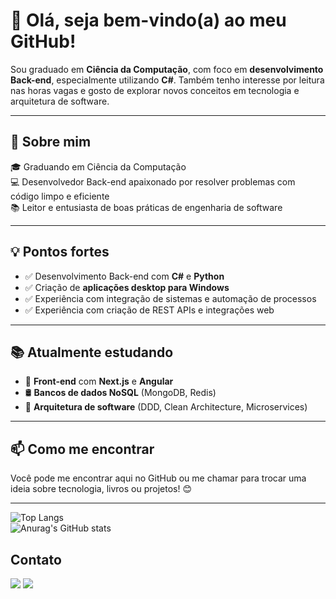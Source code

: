 # 👋 Olá, seja bem-vindo(a) ao meu GitHub!

Sou graduado em **Ciência da Computação**, com foco em **desenvolvimento Back-end**, especialmente utilizando **C#**. Também tenho interesse por leitura nas horas vagas e gosto de explorar novos conceitos em tecnologia e arquitetura de software.

---

## 🚀 Sobre mim

🎓 Graduando em Ciência da Computação  
💻 Desenvolvedor Back-end apaixonado por resolver problemas com código limpo e eficiente  
📚 Leitor e entusiasta de boas práticas de engenharia de software

---

## 💡 Pontos fortes

- ✅ Desenvolvimento Back-end com **C#** e **Python**
- ✅ Criação de **aplicações desktop para Windows**
- ✅ Experiência com integração de sistemas e automação de processos
- ✅ Experiência com criação de REST APIs e integrações web
---

## 📚 Atualmente estudando

- 🔧 **Front-end** com **Next.js** e **Angular**
- 🛢️ **Bancos de dados NoSQL** (MongoDB, Redis)
- 🧱 **Arquitetura de software** (DDD, Clean Architecture, Microservices)

---

## 📫 Como me encontrar

Você pode me encontrar aqui no GitHub ou me chamar para trocar uma ideia sobre tecnologia, livros ou projetos! 😊

---

![Top Langs](https://github-readme-stats.vercel.app/api/top-langs/?username=nathan-fontenele&hide_progress=true&theme=radical&lang_count=5)
<br>
![Anurag's GitHub stats](https://github-readme-stats.vercel.app/api?username=nathan-fontenele&show_icons=true&theme=radical)
	
## Contato
<!--Redes sociais-->  
<div align="left"> 
  <a href="https://www.linkedin.com/in/nathan-gomes-perfil/" target="_blank"><img src="https://img.shields.io/badge/LinkedIn-0077B5?style=for-the-badge&logo=linkedin&logoColor=white" target="_blank"></a> 
  <a href="https://mailto:nathangf60@outlook.com/" target="_blank"><img src="https://img.shields.io/badge/Microsoft_Outlook-0078D4?style=for-the-badge&logo=microsoft-outlook&logoColor=white" target="_blank"></a> 
</div>
